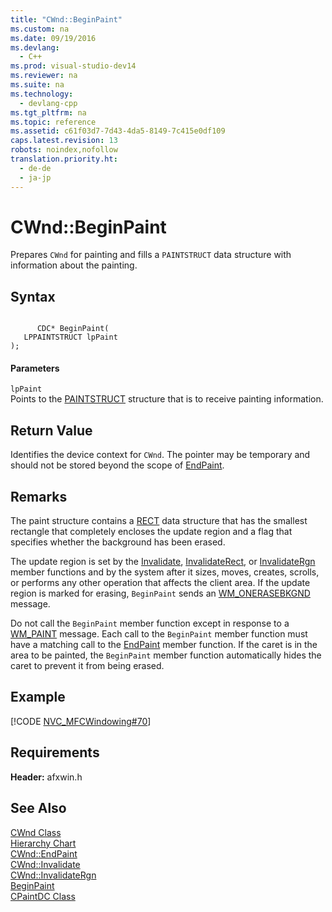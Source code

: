 ```yaml
---
title: "CWnd::BeginPaint"
ms.custom: na
ms.date: 09/19/2016
ms.devlang: 
  - C++
ms.prod: visual-studio-dev14
ms.reviewer: na
ms.suite: na
ms.technology: 
  - devlang-cpp
ms.tgt_pltfrm: na
ms.topic: reference
ms.assetid: c61f03d7-7d43-4da5-8149-7c415e0df109
caps.latest.revision: 13
robots: noindex,nofollow
translation.priority.ht: 
  - de-de
  - ja-jp
---
```

# CWnd::BeginPaint
Prepares `CWnd` for painting and fills a `PAINTSTRUCT` data structure with information about the painting.  
  
## Syntax  
  
```  
  
      CDC* BeginPaint(  
   LPPAINTSTRUCT lpPaint   
);  
```  
  
#### Parameters  
 `lpPaint`  
 Points to the [PAINTSTRUCT](../vs140/PAINTSTRUCT-Structure.md) structure that is to receive painting information.  
  
## Return Value  
 Identifies the device context for `CWnd`. The pointer may be temporary and should not be stored beyond the scope of [EndPaint](../vs140/CWnd--EndPaint.md).  
  
## Remarks  
 The paint structure contains a [RECT](../vs140/RECT-Structure.md) data structure that has the smallest rectangle that completely encloses the update region and a flag that specifies whether the background has been erased.  
  
 The update region is set by the [Invalidate](../vs140/CWnd--Invalidate.md), [InvalidateRect](../vs140/CWnd--InvalidateRect.md), or [InvalidateRgn](../vs140/CWnd--InvalidateRgn.md) member functions and by the system after it sizes, moves, creates, scrolls, or performs any other operation that affects the client area. If the update region is marked for erasing, `BeginPaint` sends an [WM_ONERASEBKGND](../vs140/CWnd--OnEraseBkgnd.md) message.  
  
 Do not call the `BeginPaint` member function except in response to a [WM_PAINT](../vs140/CWnd--OnPaint.md) message. Each call to the `BeginPaint` member function must have a matching call to the [EndPaint](../vs140/CWnd--EndPaint.md) member function. If the caret is in the area to be painted, the `BeginPaint` member function automatically hides the caret to prevent it from being erased.  
  
## Example  
 [!CODE [NVC_MFCWindowing#70](../CodeSnippet/VS_Snippets_Cpp/NVC_MFCWindowing#70)]  
  
## Requirements  
 **Header:** afxwin.h  
  
## See Also  
 [CWnd Class](../vs140/CWnd-Class.md)   
 [Hierarchy Chart](../vs140/Hierarchy-Chart.md)   
 [CWnd::EndPaint](../vs140/CWnd--EndPaint.md)   
 [CWnd::Invalidate](../vs140/CWnd--Invalidate.md)   
 [CWnd::InvalidateRgn](../vs140/CWnd--InvalidateRgn.md)   
 [BeginPaint](http://msdn.microsoft.com/library/windows/desktop/dd183362)   
 [CPaintDC Class](../vs140/CPaintDC-Class.md)
